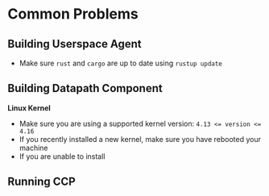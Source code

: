 # Common Problems

## Building Userspace Agent

-   Make sure `rust` and `cargo` are up to date using `rustup update`

## Building Datapath Component

**Linux Kernel**

-   Make sure you are using a supported kernel version: `4.13 <= version <= 4.16`
-   If you recently installed a new kernel, make sure you have rebooted your machine
-   If you are unable to install

## Running CCP

